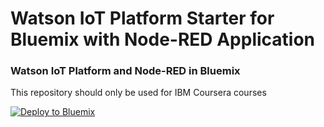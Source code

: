 Watson IoT Platform Starter for Bluemix with Node-RED Application
=================================================================

### Watson IoT Platform and Node-RED in Bluemix

This repository should only be used for IBM Coursera courses


[![Deploy to Bluemix](https://bluemix.net/deploy/button.png)](https://bluemix.net/deploy?repository=https://github.com/guraybaydur/iot-platform-bluemix-starter)


